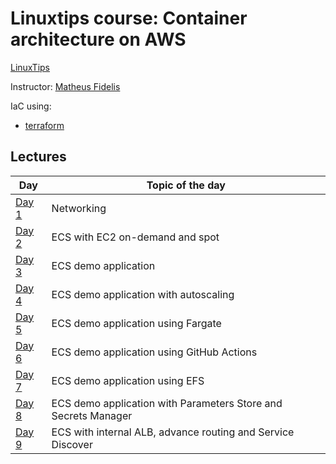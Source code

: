 # Linuxtips course:  Container architecture on AWS

[LinuxTips](https://linuxtips.io/treinamento/arquitetura-de-containers-na-aws/)

Instructor: [Matheus Fidelis](https://linktr.ee/fidelissauro)

IaC using:
* [terraform](terraform)

## Lectures

| Day                     | Topic of the day                                               |
|-------------------------|----------------------------------------------------------------|
| [Day 1](day1/README.md) | Networking                                                     |
| [Day 2](day2/README.md) | ECS with EC2 on-demand and spot                                |
| [Day 3](day3/README.md) | ECS demo application                                           |
| [Day 4](day4/README.md) | ECS demo application with autoscaling                          |
| [Day 5](day5/README.md) | ECS demo application using Fargate                             |
| [Day 6](day6/README.md) | ECS demo application using GitHub Actions                      |
| [Day 7](day7/README.md) | ECS demo application using EFS                                 |
| [Day 8](day8/README.md) | ECS demo application with Parameters Store and Secrets Manager |
| [Day 9](day9/README.md) | ECS with internal ALB, advance routing and Service Discover    |
